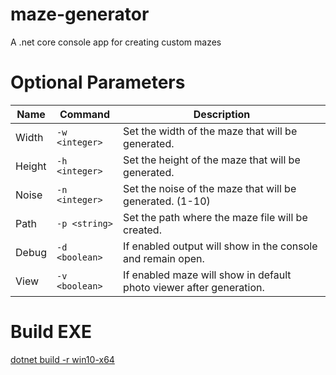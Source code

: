 # maze-generator
A .net core console app for creating custom mazes

Optional Parameters
======
| Name    | Command        | Description |
| ------- |----------------| -------------------------------|
| Width   | `-w <integer>` | Set the width of the maze that will be generated. |
| Height  | `-h <integer>` | Set the height of the maze that will be generated. |
| Noise   | `-n <integer>` | Set the noise of the maze that will be generated. (1-10) |
| Path    | `-p <string>`  | Set the path where the maze file will be created. |
| Debug   | `-d <boolean>` | If enabled output will show in the console and remain open. |
| View    | `-v <boolean>` | If enabled maze will show in default photo viewer after generation. |

Build EXE
======
[dotnet build -r win10-x64](https://docs.microsoft.com/en-us/dotnet/core/rid-catalog#using-rids "Microsoft Docs")